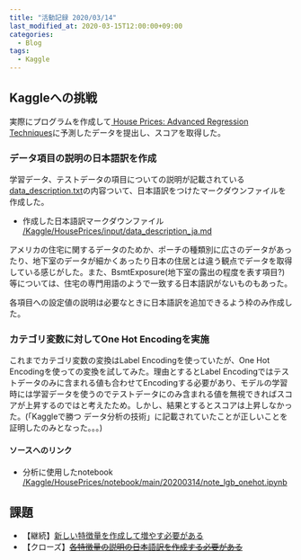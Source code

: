 ```yaml
---
title: "活動記録 2020/03/14"
last_modified_at: 2020-03-15T12:00:00+09:00
categories:
  - Blog
tags:
  - Kaggle
---
```


## Kaggleへの挑戦
実際にプログラムを作成して[
House Prices: Advanced Regression Techniques](https://www.kaggle.com/c/house-prices-advanced-regression-techniques/overview)に予測したデータを提出し、スコアを取得した。  

### データ項目の説明の日本語訳を作成
学習データ、テストデータの項目についての説明が記載されている[data_description.txt](https://github.com/CodeSeterpie/CodeSeterpie/blob/develop/Kaggle/HousePrices/input/data_description.txt)の内容ついて、日本語訳をつけたマークダウンファイルを作成した。

* 作成した日本語訳マークダウンファイル
[/Kaggle/HousePrices/input/data_description_ja.md](https://github.com/CodeSeterpie/CodeSeterpie/blob/develop/Kaggle/HousePrices/input/data_description_ja.md)

アメリカの住宅に関するデータのためか、ポーチの種類別に広さのデータがあったり、地下室のデータが細かくあったり日本の住居とは違う観点でデータを取得している感じがした。また、BsmtExposure(地下室の露出の程度を表す項目?)等については、住宅の専門用語のようで一致する日本語訳がないものもあった。

各項目への設定値の説明は必要なときに日本語訳を追加できるよう枠のみ作成した。

### カテゴリ変数に対してOne Hot Encodingを実施
これまでカテゴリ変数の変換はLabel Encodingを使っていたが、One Hot Encodingを使っての変換を試してみた。理由とするとLabel Encodingではテストデータのみに含まれる値も合わせてEncodingする必要があり、モデルの学習時には学習データを使うのでテストデータにのみ含まれる値を無視できればスコアが上昇するのではと考えたため。しかし、結果とするとスコアは上昇しなかった。(「Kaggleで勝つ データ分析の技術」に記載されていたことが正しいことを証明したのみとなった。。。)

#### ソースへのリンク
* 分析に使用したnotebook  
[/Kaggle/HousePrices/notebook/main/20200314/note_lgb_onehot.ipynb](https://github.com/CodeSeterpie/CodeSeterpie/blob/develop/Kaggle/HousePrices/notebook/main/20200314/note_lgb_onehot.ipynb)

## 課題
* 【継続】[新しい特徴量を作成して増やす必要がある](https://github.com/CodeSeterpie/CodeSeterpie/issues/39)
* 【クローズ】[~~各特徴量の説明の日本語訳を作成する必要がある~~](https://github.com/CodeSeterpie/CodeSeterpie/issues/40)
